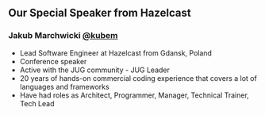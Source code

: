 ## Our Special Speaker from Hazelcast

### Jakub Marchwicki [@kubem](https://twitter.com/kubem)
- Lead Software Engineer at Hazelcast from Gdansk, Poland
- Conference speaker
- Active with the JUG community - JUG Leader
- 20 years of hands-on commercial coding experience that covers a lot of languages and frameworks
- Have had roles as Architect, Programmer, Manager, Technical Trainer, Tech Lead











